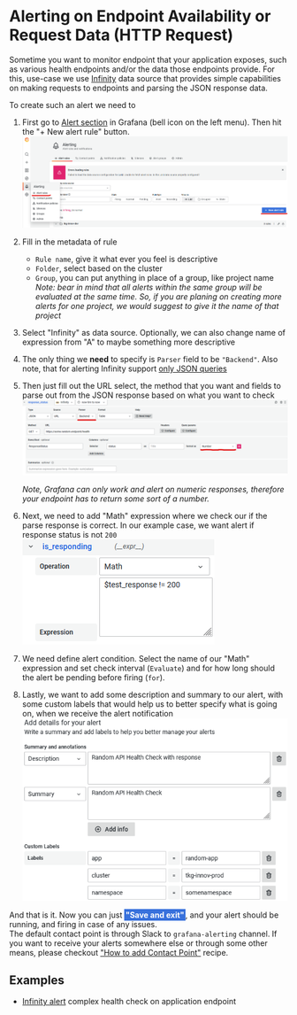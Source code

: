 # Alerting on Endpoint Availability or Request Data (HTTP Request)

Sometime you want to monitor endpoint that your application exposes, such as various health endpoints and/or the data those endpoints provide. For this, use-case we use [Infinity](https://grafana.com/grafana/plugins/yesoreyeram-infinity-datasource/) data source that provides simple capabilities on making requests to endpoints and parsing the JSON response data.

To create such an alert we need to

  1. First go to [Alert section](https://grafana.bratislava.sk/alerting/list) in Grafana (bell icon on the left menu). Then hit the "+ New alert rule" button.
  ![create new alert](./.attachments/create_new_alert.png "Create new alert from alert menu")

  2. Fill in the metadata of rule
      - `Rule name`, give it what ever you feel is descriptive
      - `Folder`, select based on the cluster
      - `Group`, you can put anything in place of a group, like project name  
    _Note: bear in mind that all alerts within the same group will be evaluated at the same time. So, if you are planing on creating more alerts for one project, we would suggest to give it the name of that project_
  3. Select "Infinity" as data source. Optionally, we can also change name of expression from "A" to maybe something more descriptive
  4. The only thing we **need** to specify is `Parser` field to be `"Backend"`. Also note, that for alerting Infinity support [only JSON queries](https://sriramajeyam.com/grafana-infinity-datasource/wiki/limitations/)
  5. Then just fill out the URL select, the method that you want and fields to parse out from the JSON response based on what you want to check
  ![infinity alert example](./.attachments/infinity_alert_example.png "Ininity type alert that check specific endpoint JSON response")

        _Note, Grafana can only work and alert on numeric responses, therefore your endpoint has to return some sort of a number._

  6. Next, we need to add "Math" expression where we check our if the parse response is correct. In our example case, we want alert if response status is not `200`
  ![infinity math expression](./.attachments/infinity_math_example.png "Example of Math expression for infinity alert")

  7. We need define alert condition. Select the name of our "Math" expression and set check interval (`Evaluate`) and for how long should the alert be pending before firing (`for`).
  7. Lastly, we want to add some description and summary to our alert, with some custom labels that would help us to better specify what is going on, when we receive the alert notification
  ![infinity alert details](./.attachments/infinity_summary_description_info.png "Example of Infinity Alert Details")


And that is it. Now you can just <font color="white" style="background-color:#3871dc;padding:2px">**"Save and exit"**</font>, and your alert should be running, and firing in case of any issues.  
The default contact point is through Slack to `grafana-alerting` channel. If you want to receive your alerts somewhere else or through some other means, please checkout ["How to add Contact Point"](./contact-point.md) recipe.

## Examples
  
  - [Infinity alert](https://grafana.bratislava.sk/alerting/grafana/FpIQuG44z/view?returnTo=%2Falerting%2Flist%3Fview%3Dgrouped) complex health check on application endpoint
